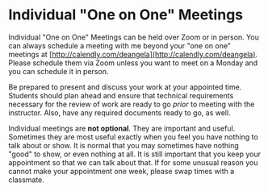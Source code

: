 # Individual "One on One" Meetings

Individual "One on One" Meetings can be held over Zoom or in person. You can always schedule a meeting with me beyond your "one on one" meetings at [http://calendly.com/deangela](http://calendly.com/deangela). Please schedule them via Zoom unless you want to meet on a Monday and you can schedule it in person.

Be prepared to present and discuss your work at your appointed time. Students should plan ahead and ensure that technical requirements necessary for the review of work are ready to go _prior_ to meeting with the instructor. Also, have any required documents ready to go, as well.

Individual meetings are **not optional**. They are important and useful. Sometimes they are most useful exactly when you feel you have nothing to talk about or show. It is normal that you may sometimes have nothing "good" to show, or even nothing at all. It is still important that you keep your appointment so that we can talk about that. If for some unusual reason you cannot make your appointment one week, please swap times with a classmate.
